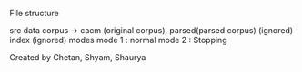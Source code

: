 File structure

src
data
corpus -> cacm (original corpus), parsed(parsed corpus) (ignored)
index (ignored)
modes
mode 1 : normal
mode 2 : Stopping

Created by
Chetan, Shyam, Shaurya
